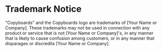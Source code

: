 # Trademark Notice

"Copyboards" and the Copyboards logo are trademarks of [Your Name or Company]. 
These trademarks may not be used in connection with any product or service that is not 
[Your Name or Company]'s, in any manner that is likely to cause confusion among customers, 
or in any manner that disparages or discredits [Your Name or Company].